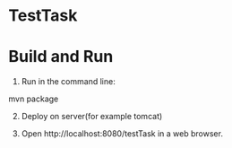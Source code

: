 # TestTask
# Build and Run 

1. Run in the command line:

mvn package

2. Deploy on server(for example tomcat)

3. Open http://localhost:8080/testTask in a web browser.

